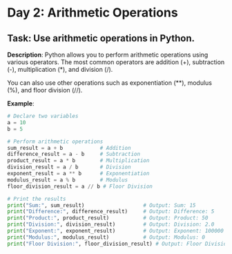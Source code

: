 # Day 2: Arithmetic Operations

## **Task**: Use arithmetic operations in Python.

**Description**:
Python allows you to perform arithmetic operations using various operators. The most common operators are addition (+), subtraction (-), multiplication (*), and division (/). 

You can also use other operations such as exponentiation (**), modulus (%), and floor division (//).

**Example**:
```python
# Declare two variables
a = 10
b = 5

# Perform arithmetic operations
sum_result = a + b            # Addition
difference_result = a - b     # Subtraction
product_result = a * b        # Multiplication
division_result = a / b       # Division
exponent_result = a ** b      # Exponentiation
modulus_result = a % b        # Modulus
floor_division_result = a // b # Floor Division

# Print the results
print("Sum:", sum_result)                   # Output: Sum: 15
print("Difference:", difference_result)     # Output: Difference: 5
print("Product:", product_result)           # Output: Product: 50
print("Division:", division_result)         # Output: Division: 2.0
print("Exponent:", exponent_result)         # Output: Exponent: 100000
print("Modulus:", modulus_result)           # Output: Modulus: 0
print("Floor Division:", floor_division_result) # Output: Floor Division: 2

